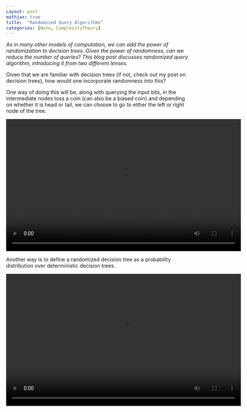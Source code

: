 ```yaml
---
Layout: post
mathjax: true
title:  "Randomized Query Algorithms"
categories: [Note, ComplexityTheory]
---
```


*As in many other models of computation, we can add the power of randomization to decision trees. Given the power of randomness, can we reduce the number of queries? This blog post discusses randomized query algorithm, introducing it from two different lenses.*

Given that we are familiar with decision trees (if not, check out my post on decision trees), how would one incorporate randomness into this?

One way of doing this will be, along with querying the input bits, in the intermediate nodes toss a coin (can also be a biased coin) and depending on whether it is head or tail, we can choose to go to either the left or right node of the tree. 

<video width="640" height="360" controls>
  <source src="{{ site.baseurl }}/image/P5_1.mp4" type="video/mp4">
</video>

Another way is to define a randomized decision tree as a probability distribution over deterministic decision trees.

<video width="640" height="360" controls>
  <source src="{{ site.baseurl }}/image/P5_2.mp4" type="video/mp4">
</video>
